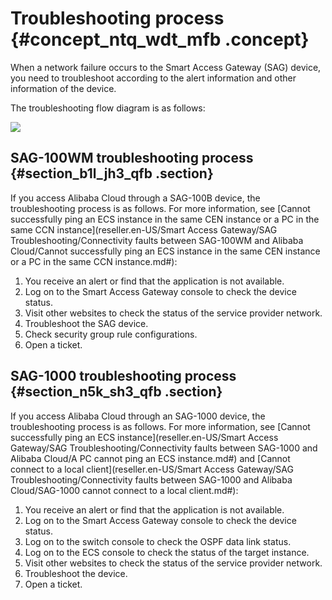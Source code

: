 # Troubleshooting process {#concept_ntq_wdt_mfb .concept}

When a network failure occurs to the Smart Access Gateway \(SAG\) device, you need to troubleshoot according to the alert information and other information of the device.

The troubleshooting flow diagram is as follows:

![](http://static-aliyun-doc.oss-cn-hangzhou.aliyuncs.com/assets/img/23916/156527308313854_en-US.png)

## SAG-100WM troubleshooting process {#section_b1l_jh3_qfb .section}

If you access Alibaba Cloud through a SAG-100B device, the troubleshooting process is as follows. For more information, see [Cannot successfully ping an ECS instance in the same CEN instance or a PC in the same CCN instance](reseller.en-US/Smart Access Gateway/SAG Troubleshooting/Connectivity faults between SAG-100WM and Alibaba Cloud/Cannot successfully ping an ECS instance in the same CEN instance or a PC in the same CCN instance.md#):

1.  You receive an alert or find that the application is not available.
2.  Log on to the Smart Access Gateway console to check the device status.
3.  Visit other websites to check the status of the service provider network.
4.  Troubleshoot the SAG device.
5.  Check security group rule configurations.
6.  Open a ticket.

## SAG-1000 troubleshooting process {#section_n5k_sh3_qfb .section}

If you access Alibaba Cloud through an SAG-1000 device, the troubleshooting process is as follows. For more information, see [Cannot successfully ping an ECS instance](reseller.en-US/Smart Access Gateway/SAG Troubleshooting/Connectivity faults between SAG-1000 and Alibaba Cloud/A PC cannot ping an ECS instance.md#) and [Cannot connect to a local client](reseller.en-US/Smart Access Gateway/SAG Troubleshooting/Connectivity faults between SAG-1000 and Alibaba Cloud/SAG-1000 cannot connect to a local client.md#):

1.  You receive an alert or find that the application is not available.
2.  Log on to the Smart Access Gateway console to check the device status.
3.  Log on to the switch console to check the OSPF data link status.
4.  Log on to the ECS console to check the status of the target instance.
5.  Visit other websites to check the status of the service provider network.
6.  Troubleshoot the device.
7.  Open a ticket.

